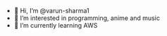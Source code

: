 - 👋 Hi, I’m @varun-sharma1
- 👀 I’m interested in programming, anime and music
- 🌱 I’m currently learning AWS

<!---
varun-sharma1/varun-sharma1 is a ✨ special ✨ repository because its `README.md` (this file) appears on your GitHub profile.
You can click the Preview link to take a look at your changes.
--->
